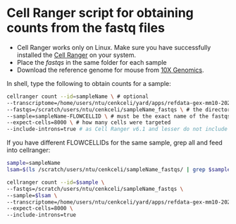 # Cell Ranger script for obtaining counts from the fastq files

- Cell Ranger works only on Linux. Make sure you have successfully installed the [Cell Ranger](https://support.10xgenomics.com/single-cell-gene-expression/software/pipelines/6.1/installation) on your system.
- Place the *fastqs* in the same folder for each sample
- Download the reference genome for mouse from [10X Genomics](https://support.10xgenomics.com/single-cell-gene-expression/software/downloads/6.1).

In shell, type the following to obtain counts for a sample:

```bash
cellranger count --id=sampleName \ # optional
--transcriptome=/home/users/ntu/cenkceli/yard/apps/refdata-gex-mm10-2020-A \ # reference genome directory
--fastqs=/scratch/users/ntu/cenkceli/sampleName_fastqs \ # the directory containing fastq files for a sample
--sample=sampleName-FLOWCELLID \ # must be the exact name of the fastqs before ***_S1***!
--expect-cells=8000 \ # how many cells were targeted
--include-introns=true # as Cell Ranger v6.1 and lesser do not include introns by default, add --include-introns=true if you need
```

If you have different FLOWCELLIDs for the same sample, grep all and feed into cellranger:

```bash
sample=sampleName
lsam=$(ls /scratch/users/ntu/cenkceli/sampleName_fastqs/ | grep $sample | awk -F['_'] '{print $1 "_" $2 "_" $3}'| uniq |xargs | sed -e 's/ /,/g')

cellranger count --id=$sample \
--fastqs=/scratch/users/ntu/cenkceli/sampleName_fastqs \
--sample=$lsam \
--transcriptome=/home/users/ntu/cenkceli/yard/apps/refdata-gex-mm10-2020-A \
--expect-cells=8000 \
--include-introns=true
```
